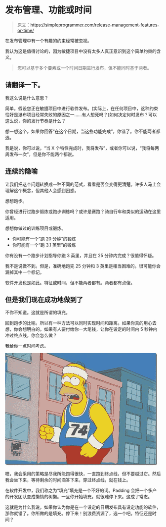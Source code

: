 # 发布管理、功能或时间

> 原文：<https://simpleprogrammer.com/release-management-features-or-time/>

在发布管理中有一个有趣的约束经常被忽视。

我认为这是值得讨论的，因为敏捷项目中没有太多人真正意识到这个简单约束的含义。

> 您可以基于多个要素或一个时间日期进行发布，但不能同时基于两者。

## 请翻译一下。

我这么说是什么意思？

简单。假设您正在敏捷项目中进行软件发布。(实际上，在任何项目中，这种约束恰好是瀑布项目经常失败的原因之一……有人想死吗？)如何决定何时发布？可以这么说，你的发行节奏是什么？

想一想这个。如果你回答“在这个日期，当这些功能完成”，你错了。你不能两者都选。

我是说，你可以说，“当 X 个特性完成时，我将发布”，或者你可以说，“我将每两周发布一次”，但是你不能两个都说。

## 连续的隐喻

让我们把这个问题转换成一种不同的范式，看看是否会变得更清楚。许多人马上会理解这个概念，但其他人会感到困惑。

想想跑步。

你曾经进行过跑步锻炼或跑步训练吗？或许是赛跑？骑自行车和类似的运动在这里适用。

想想你做过的训练项目或锻炼。

*   你可能有一个“跑 20 分钟”的锻炼
*   你可能有一个“跑 3.1 英里”的锻炼

你有没有一个跑步计划指导你跑 3 英里，并且在 25 分钟内完成？很值得怀疑。

我不是说做不到。但是，准确地跑完 25 分钟和 3 英里是相当困难的。很可能你会漏掉其中一个标记。

软件开发也是如此。特征或时间，但不能两者都有。两者都有点傻。

## 但是我们现在成功地做到了

不你不知道。这就是所谓的填充。

回到跑步的比喻。所以有一种方法可以同时实现时间和距离。如果你真的用心去想，你会想明白的。如果有人要付给你一大笔钱，让你在设定的时间内 5 秒钟内冲过终点线，你会怎么做？

我给你一点时间考虑。



![homer_running](img/291f554e8132a2575e4b01e2fa80d7a1.png "homer_running")



嗯，我会采用的策略是尽我所能跑得很快，一直跑到终点线，但不要越过它。然后我会坐下来，等待剩余的时间滴答下来，穿过终点线，就在钱上。

在软件开发中，我们称之为“填充”填充是一个不好的词。Padding 会把一个多产的开发团队变成懒惰的树懒。一旦你开始填充，就很难停下来。这成了常态。

这就是为什么我说，如果你认为你是在一个设定的日期发布具有设定功能的软件，那你就错了。你所做的是填充。停下来！别浪费资源了，选一个吧。特征还是时间？
